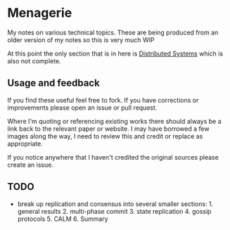 # Menagerie

My notes on various technical topics. These are being produced from an older version of my notes so this is very much WIP

At this point the only section that is in here is [Distributed Systems](distributed_systems/) which is also not complete.


## Usage and feedback

If you find these useful feel free to fork. If you have corrections or improvements please open an issue or pull request.

Where I'm quoting or referencing existing works there should always be a link back to the relevant paper or website. I may have borrowed a few images along the way, I need to review this and credit or replace as appropriate.

If you notice anywhere that I haven't credited the original sources please create an issue.

## TODO

* break up replication and consensus into several smaller sections: 1. general results 2. multi-phase commit 3. state replication 4. gossip protocols 5. CALM 6. Summary
